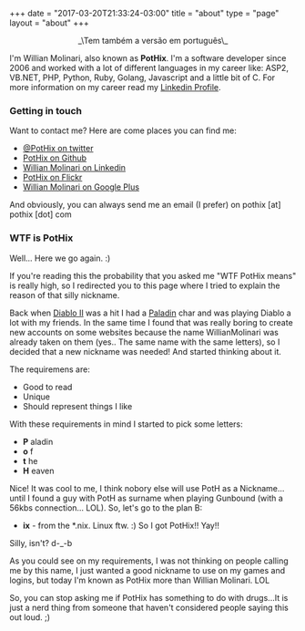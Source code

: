 +++
date = "2017-03-20T21:33:24-03:00"
title = "about"
type = "page"
layout = "about"
+++

<center>_\<pt-BR\>Tem também a versão em português\</pt-BR\>_</center> 

I'm Willian Molinari, also known as **PotHix**. I'm a software developer since 2006 and worked with a lot of different languages in my career like: ASP2, VB.NET, PHP, Python, Ruby, Golang, Javascript and a little bit of C. For more information on my career read my [Linkedin Profile](https://www.linkedin.com/in/willianmolinari).

### Getting in touch

Want to contact me? Here are come places you can find me:

+ [@PotHix on twitter](https://twitter.com/PotHix)
+ [PotHix on Github](https://github.com/PotHix)
+ [Willian Molinari on Linkedin](https://www.linkedin.com/in/willianmolinari)
+ [PotHix on Flickr](https://flickr.com/photos/PotHix)
+ [Willian Molinari on Google Plus](https://plus.google.com/+WillianMolinari)

And obviously, you can always send me an email (I prefer) on pothix [at] pothix [dot] com

### WTF is PotHix

Well... Here we go again. :)

If you're reading this the probability that you asked me "WTF PotHix means" is really high, so I redirected you to this page where I tried to explain the reason of that silly nickname.

Back when [Diablo II](http://us.blizzard.com/en-us/games/d2/) was a hit I had a [Paladin](http://diablo.gamepedia.com/Paladin_(Diablo_II)) char and was playing Diablo a lot with my friends. In the same time I found that was really boring to create new accounts on some websites because the name WillianMolinari was already taken on them (yes.. The same name with the same letters), so I decided that a new nickname was needed! And started thinking about it.

The requiremens are:

+ Good to read
+ Unique
+ Should represent things I like

With these requirements in mind I started to pick some letters:

+ **P** aladin
+ **o** f
+ **t** he
+ **H** eaven

Nice! It was cool to me, I think nobory else will use PotH as a Nickname... until I found a guy with PotH as surname when playing Gunbound (with a 56kbs connection... LOL). So, let's go to the plan B:

+ **ix** - from the *.nix. Linux ftw. :)
So I got PotHix!! Yay!!

Silly, isn't? d-_-b

As you could see on my requirements, I was not thinking on people calling me by this name, I just wanted a good nickname to use on my games and logins, but today I'm known as PotHix more than Willian Molinari. LOL

So, you can stop asking me if PotHix has something to do with drugs...It is just a nerd thing from someone that haven't considered people saying this out loud. ;)
